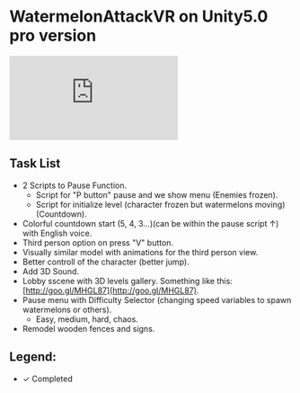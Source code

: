 # WatermelonAttackVR on Unity5.0 pro version
![WatermelonAttackVR](http://es.zimagez.com/full/f2572eb46e1da7bc817defaa1cf6b75458d434d8710f7c7a256e1b225cb5e121.php)

Task List
---------
  - 2 Scripts to Pause Function.
    - Script for "P button" pause and we show menu (Enemies frozen).
    - Script for initialize level (character frozen but watermelons moving)(Countdown).
  - Colorful countdown start (5, 4, 3...)(can be within the pause script ↑) with English voice.
  - Third person option on press "V" button.
  - Visually similar model with animations for the third person view.
  - Better controll of the character (better jump).
  - Add 3D Sound.
  - Lobby sscene with 3D levels gallery. Something like this: [http://goo.gl/MHGL87](http://goo.gl/MHGL87).
  - Pause menu with Difficulty Selector (changing speed variables to spawn watermelons or others).
    - Easy, medium, hard, chaos.
  - Remodel wooden fences and signs.
  

Legend:
-------
  - ✓ Completed
